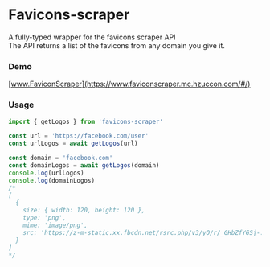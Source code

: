 # Favicons-scraper
A fully-typed wrapper for the favicons scraper API<br>
The API returns a list of the favicons from any domain you give it.

### Demo
[www.FaviconScraper](https://www.faviconscraper.mc.hzuccon.com/#/)

### Usage
```ts
import { getLogos } from 'favicons-scraper'

const url = 'https://facebook.com/user'
const urlLogos = await getLogos(url)

const domain = 'facebook.com'
const domainLogos = await getLogos(domain)
console.log(urlLogos)
console.log(domainLogos)
/*
[
  {
    size: { width: 120, height: 120 },
    type: 'png',
    mime: 'image/png',
    src: 'https://z-m-static.xx.fbcdn.net/rsrc.php/v3/yO/r/_GHbZfYGSj-.png'
  }
]
*/
```
